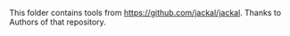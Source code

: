 This folder contains tools from https://github.com/jackal/jackal.
Thanks to Authors of that repository.